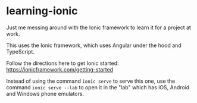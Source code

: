 # learning-ionic
Just me messing around with the Ionic framework to learn it for a project at work. 

This uses the Ionic framework, which uses Angular under the hood and TypeScript. 

Follow the directions here to get Ionic started: https://ionicframework.com/getting-started

Instead of using the command `ionic serve` to serve this one, use the command `ionic serve --lab` to open it in the "lab" which has iOS, Android and Windows phone emulators. 
